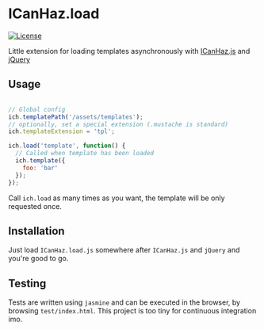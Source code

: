 ICanHaz.load
============

[![License](http://img.shields.io/:license-mit-blue.svg)](http://tonekk.mit-license.org)

Little extension for loading templates asynchronously with [ICanHaz.js](https://github.com/HenrikJoreteg/ICanHaz.js) and [jQuery](http://www.jquery.com)

## Usage

```javascript

// Global config
ich.templatePath('/assets/templates');
// optionally, set a special extension (.mustache is standard)
ich.templateExtension = 'tpl';

ich.load('template', function() {
  // Called when template has been loaded
  ich.template({
    foo: 'bar'
  });
});

```

Call `ich.load` as many times as you want, the template will be only requested once.

## Installation

Just load `ICanHaz.load.js` somewhere after `ICanHaz.js` and `jQuery` and you're good to go.

## Testing

Tests are written using `jasmine` and can be executed in the browser, by browsing `test/index.html`.
This project is too tiny for continuous integration imo.
